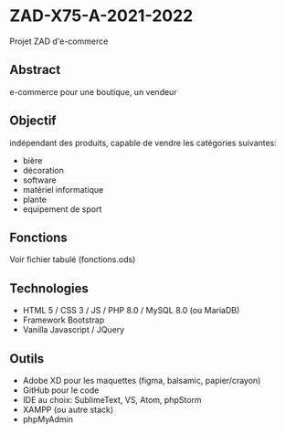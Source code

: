 # ZAD-X75-A-2021-2022
Projet ZAD d'e-commerce


## Abstract
e-commerce pour une boutique, un vendeur

## Objectif
indépendant des produits, capable de vendre les catégories suivantes:
- bière
- décoration
- software
- matériel informatique
- plante
- equipement de sport

## Fonctions
Voir fichier tabulé (fonctions.ods)

## Technologies
- HTML 5 / CSS 3 / JS / PHP 8.0 / MySQL 8.0 (ou MariaDB)
- Framework Bootstrap
- Vanilla Javascript / JQuery
 
## Outils
- Adobe XD pour les maquettes (figma, balsamic, papier/crayon)
- GitHub pour le code
- IDE au choix: SublimeText, VS, Atom, phpStorm
- XAMPP (ou autre stack)
- phpMyAdmin
